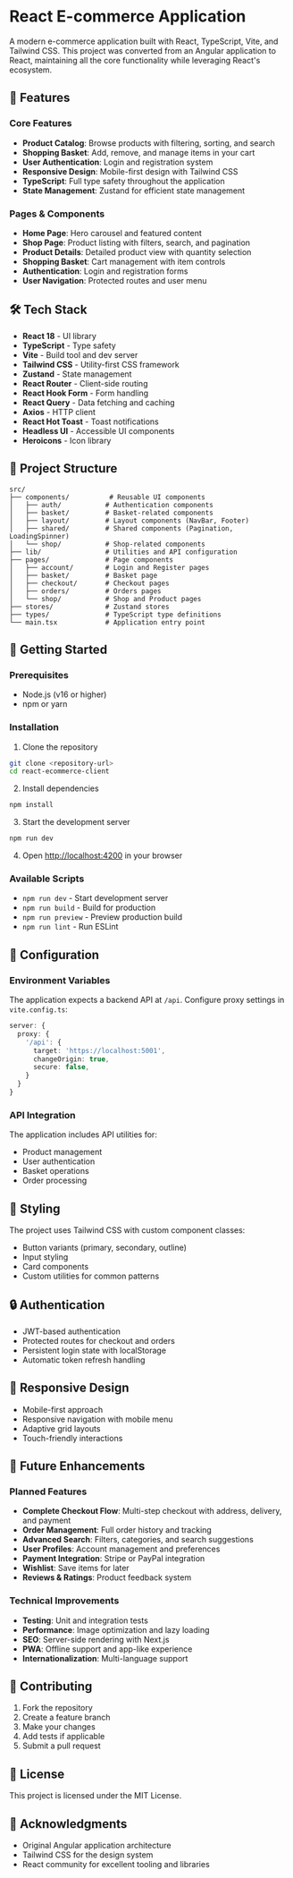 # React E-commerce Application

A modern e-commerce application built with React, TypeScript, Vite, and Tailwind CSS. This project was converted from an Angular application to React, maintaining all the core functionality while leveraging React's ecosystem.

## 🚀 Features

### Core Features
- **Product Catalog**: Browse products with filtering, sorting, and search
- **Shopping Basket**: Add, remove, and manage items in your cart
- **User Authentication**: Login and registration system
- **Responsive Design**: Mobile-first design with Tailwind CSS
- **TypeScript**: Full type safety throughout the application
- **State Management**: Zustand for efficient state management

### Pages & Components
- **Home Page**: Hero carousel and featured content
- **Shop Page**: Product listing with filters, search, and pagination
- **Product Details**: Detailed product view with quantity selection
- **Shopping Basket**: Cart management with item controls
- **Authentication**: Login and registration forms
- **User Navigation**: Protected routes and user menu

## 🛠 Tech Stack

- **React 18** - UI library
- **TypeScript** - Type safety
- **Vite** - Build tool and dev server
- **Tailwind CSS** - Utility-first CSS framework
- **Zustand** - State management
- **React Router** - Client-side routing
- **React Hook Form** - Form handling
- **React Query** - Data fetching and caching
- **Axios** - HTTP client
- **React Hot Toast** - Toast notifications
- **Headless UI** - Accessible UI components
- **Heroicons** - Icon library

## 📁 Project Structure

```
src/
├── components/          # Reusable UI components
│   ├── auth/           # Authentication components
│   ├── basket/         # Basket-related components
│   ├── layout/         # Layout components (NavBar, Footer)
│   ├── shared/         # Shared components (Pagination, LoadingSpinner)
│   └── shop/           # Shop-related components
├── lib/                # Utilities and API configuration
├── pages/              # Page components
│   ├── account/        # Login and Register pages
│   ├── basket/         # Basket page
│   ├── checkout/       # Checkout pages
│   ├── orders/         # Orders pages
│   └── shop/           # Shop and Product pages
├── stores/             # Zustand stores
├── types/              # TypeScript type definitions
└── main.tsx            # Application entry point
```

## 🚦 Getting Started

### Prerequisites
- Node.js (v16 or higher)
- npm or yarn

### Installation

1. Clone the repository
```bash
git clone <repository-url>
cd react-ecommerce-client
```

2. Install dependencies
```bash
npm install
```

3. Start the development server
```bash
npm run dev
```

4. Open [http://localhost:4200](http://localhost:4200) in your browser

### Available Scripts

- `npm run dev` - Start development server
- `npm run build` - Build for production
- `npm run preview` - Preview production build
- `npm run lint` - Run ESLint

## 🔧 Configuration

### Environment Variables
The application expects a backend API at `/api`. Configure proxy settings in `vite.config.ts`:

```typescript
server: {
  proxy: {
    '/api': {
      target: 'https://localhost:5001',
      changeOrigin: true,
      secure: false,
    }
  }
}
```

### API Integration
The application includes API utilities for:
- Product management
- User authentication
- Basket operations
- Order processing

## 🎨 Styling

The project uses Tailwind CSS with custom component classes:
- Button variants (primary, secondary, outline)
- Input styling
- Card components
- Custom utilities for common patterns

## 🔒 Authentication

- JWT-based authentication
- Protected routes for checkout and orders
- Persistent login state with localStorage
- Automatic token refresh handling

## 📱 Responsive Design

- Mobile-first approach
- Responsive navigation with mobile menu
- Adaptive grid layouts
- Touch-friendly interactions

## 🔮 Future Enhancements

### Planned Features
- **Complete Checkout Flow**: Multi-step checkout with address, delivery, and payment
- **Order Management**: Full order history and tracking
- **Advanced Search**: Filters, categories, and search suggestions
- **User Profiles**: Account management and preferences
- **Payment Integration**: Stripe or PayPal integration
- **Wishlist**: Save items for later
- **Reviews & Ratings**: Product feedback system

### Technical Improvements
- **Testing**: Unit and integration tests
- **Performance**: Image optimization and lazy loading
- **SEO**: Server-side rendering with Next.js
- **PWA**: Offline support and app-like experience
- **Internationalization**: Multi-language support

## 🤝 Contributing

1. Fork the repository
2. Create a feature branch
3. Make your changes
4. Add tests if applicable
5. Submit a pull request

## 📄 License

This project is licensed under the MIT License.

## 🙏 Acknowledgments

- Original Angular application architecture
- Tailwind CSS for the design system
- React community for excellent tooling and libraries